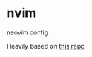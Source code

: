 # nvim
neovim config




Heavily based on [this repo](https://github.com/josean-dev/dev-environment-files/tree/lsp-with-telescope/.config)
